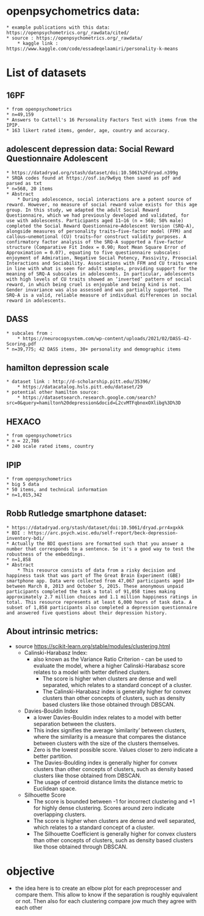 # openpsychometrics data:
    * example publications with this data: https://openpsychometrics.org/_rawdata/cited/
    * source : https://openpsychometrics.org/_rawdata/
        * kaggle link : https://www.kaggle.com/code/essadeqelaamiri/personality-k-means


# List of datasets

## 16PF
    * from openpsychometrics
    * n=49,159
    * Answers to Cattell's 16 Personality Factors Test with items from the IPIP.
    * 163 likert rated items, gender, age, country and accuracy.

## adolescent depression data: Social Reward Questionnaire Adolescent
    * https://datadryad.org/stash/dataset/doi:10.5061%2Fdryad.n399g
    * SRQA codes found at https://osf.io/9w6yq then saved as pdf and parsed as txt
    * n=568, 20 items
    * Abstract
        * During adolescence, social interactions are a potent source of reward. However, no measure of social reward value exists for this age group. In this study, we adapted the adult Social Reward Questionnaire, which we had previously developed and validated, for use with adolescents. Participants aged 11–16 (n = 568; 50% male) completed the Social Reward Questionnaire—Adolescent Version (SRQ-A), alongside measures of personality traits—five-factor model (FFM) and callous–unemotional (CU) traits—for construct validity purposes. A confirmatory factor analysis of the SRQ-A supported a five-factor structure (Comparative Fit Index = 0.90; Root Mean Square Error of Approximation = 0.07), equating to five questionnaire subscales: enjoyment of Admiration, Negative Social Potency, Passivity, Prosocial Interactions and Sociability. Associations with FFM and CU traits were in line with what is seen for adult samples, providing support for the meaning of SRQ-A subscales in adolescents. In particular, adolescents with high levels of CU traits showed an ‘inverted’ pattern of social reward, in which being cruel is enjoyable and being kind is not. Gender invariance was also assessed and was partially supported. The SRQ-A is a valid, reliable measure of individual differences in social reward in adolescents. 

## DASS
    * subcales from :
        * https://neurocogsystem.com/wp-content/uploads/2021/02/DASS-42-Scoring.pdf
    * n=39,775; 42 DASS items, 30+ personality and demographic items

## hamilton depression scale
    * dataset link : http://d-scholarship.pitt.edu/35396/
        * https://datacatalog.hsls.pitt.edu/dataset/29
    * potential other hamilton source:
        * https://datasetsearch.research.google.com/search?src=0&query=hamilton%20depression&docid=L2cvMTFqbnoxOXlibg%3D%3D

## HEXACO
    * from openpsychometrics
    * n = 22,786
    * 240 scale rated items, country

## IPIP
    * from openpsychometrics
    * big 5 data
    * 50 items, and technical information
    * n=1,015,342

## Robb Rutledge smartphone dataset:
    * https://datadryad.org/stash/dataset/doi:10.5061/dryad.prr4xgxkk
    * BDI : https://arc.psych.wisc.edu/self-report/beck-depression-inventory-bdi/
    * Actually the BDI questions are formatted such that you answer a number that corresponds to a sentence. So it's a good way to test the robustness of the embeddings.
    * n=1,858
    * Abstract
        * This resource consists of data from a risky decision and happiness task that was part of The Great Brain Experiment (GBE) smartphone app. Data were collected from 47,067 participants aged 18+ between March 8, 2013 and October 5, 2015. These anonymous unpaid participants completed the task a total of 91,058 times making approximately 2.7 million choices and 1.1 million happiness ratings in total. This resource represents at least 6,000 hours of task data. A subset of 1,858 participants also completed a depression questionnaire and answered five questions about their depression history.


## About intrinsic metrics:
* source https://scikit-learn.org/stable/modules/clustering.html
    * Calinski-Harabasz Index:
        * also known as the Variance Ratio Criterion - can be used to evaluate the model, where a higher Calinski-Harabasz score relates to a model with better defined clusters.
            * The score is higher when clusters are dense and well separated, which relates to a standard concept of a cluster.
            * The Calinski-Harabasz index is generally higher for convex clusters than other concepts of clusters, such as density based clusters like those obtained through DBSCAN.
    * Davies-Bouldin Index
        * a lower Davies-Bouldin index relates to a model with better separation between the clusters.
        * This index signifies the average ‘similarity’ between clusters, where the similarity is a measure that compares the distance between clusters with the size of the clusters themselves.
        * Zero is the lowest possible score. Values closer to zero indicate a better partition.
        * The Davies-Boulding index is generally higher for convex clusters than other concepts of clusters, such as density based clusters like those obtained from DBSCAN.
        * The usage of centroid distance limits the distance metric to Euclidean space.
    * Silhouette Score
        * The score is bounded between -1 for incorrect clustering and +1 for highly dense clustering. Scores around zero indicate overlapping clusters.
        * The score is higher when clusters are dense and well separated, which relates to a standard concept of a cluster.
        * The Silhouette Coefficient is generally higher for convex clusters than other concepts of clusters, such as density based clusters like those obtained through DBSCAN.



# objective
* the idea here is to create an elbow plot for each preprocesser and compare them. This allow to know if the separation is roughly equivalent or not. Then also for each clustering compare jow much they agree with each other

